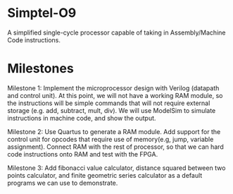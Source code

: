 # Simptel-O9

A simplified single-cycle processor capable of taking in Assembly/Machine Code instructions. 

# Milestones
Milestone 1:
Implement the microprocessor design with Verilog (datapath and control unit). At this point, we will not have a working RAM module, so the instructions will be simple commands that will not require external storage (e.g. add, subtract, mult, div). We will use ModelSim to simulate instructions in machine code, and show the output.

Milestone 2:
Use Quartus to generate a RAM module. Add support for the control unit for opcodes that require use of memory(e.g, jump, variable assignment).  Connect RAM with the rest of processor, so that we can hard code instructions onto RAM and test with the FPGA. 

Milestone 3:
Add fibonacci value calculator, distance squared between two points calculator, and finite geometric series calculator as a default programs we can use to demonstrate. 
